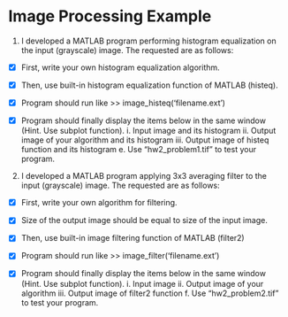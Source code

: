 # Image Processing Example 

1. I developed a MATLAB program performing histogram equalization on the input (grayscale) image. The requested are as follows:

- [x] First, write your own histogram equalization algorithm. 
- [x] Then, use built-in histogram equalization function of MATLAB (histeq). 
- [x] Program should run like >> image_histeq(‘filename.ext’) 
- [x] Program should finally display the items below in the same window (Hint. Use subplot function). 
  i. Input image and its histogram 
  ii. Output image of your algorithm and its histogram 
  iii. Output image of histeq function and its histogram e. Use “hw2_problem1.tif” to test your program. 
 
 
2. I developed a MATLAB program applying 3x3 averaging filter to the input (grayscale) image. The requested are as follows:

- [x] First, write your own algorithm for filtering. 
- [x] Size of the output image should be equal to size of the input image. 
- [x] Then, use built-in image filtering function of MATLAB (filter2) 
- [x] Program should run like >> image_filter(‘filename.ext’) 
- [x] Program should finally display the items below in the same window (Hint. Use subplot function). 
  i. Input image 
  ii. Output image of your algorithm 
  iii. Output image of filter2 function f. Use “hw2_problem2.tif” to test your program. 
 
 
